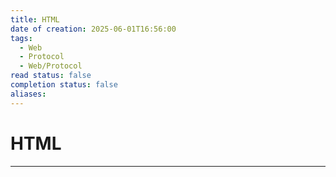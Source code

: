 ```yaml
---
title: HTML
date of creation: 2025-06-01T16:56:00
tags:
  - Web
  - Protocol
  - Web/Protocol
read status: false
completion status: false
aliases:
---
```

# HTML
---
